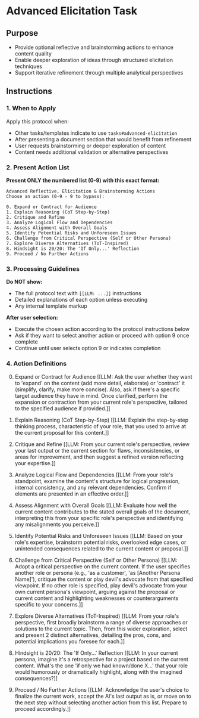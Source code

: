 # Advanced Elicitation Task

## Purpose

- Provide optional reflective and brainstorming actions to enhance content quality
- Enable deeper exploration of ideas through structured elicitation techniques
- Support iterative refinement through multiple analytical perspectives

## Instructions

### 1. When to Apply

Apply this protocol when:

- Other tasks/templates indicate to use `tasks#advanced-elicitation`
- After presenting a document section that would benefit from refinement
- User requests brainstorming or deeper exploration of content
- Content needs additional validation or alternative perspectives

### 2. Present Action List

**Present ONLY the numbered list (0-9) with this exact format:**

```
Advanced Reflective, Elicitation & Brainstorming Actions
Choose an action (0-9 - 9 to bypass):

0. Expand or Contract for Audience
1. Explain Reasoning (CoT Step-by-Step)
2. Critique and Refine
3. Analyze Logical Flow and Dependencies
4. Assess Alignment with Overall Goals
5. Identify Potential Risks and Unforeseen Issues
6. Challenge from Critical Perspective (Self or Other Persona)
7. Explore Diverse Alternatives (ToT-Inspired)
8. Hindsight is 20/20: The 'If Only...' Reflection
9. Proceed / No Further Actions
```

### 3. Processing Guidelines

**Do NOT show:**

- The full protocol text with `[[LLM: ...]]` instructions
- Detailed explanations of each option unless executing
- Any internal template markup

**After user selection:**

- Execute the chosen action according to the protocol instructions below
- Ask if they want to select another action or proceed with option 9 once complete
- Continue until user selects option 9 or indicates completion

### 4. Action Definitions

0. Expand or Contract for Audience
   [[LLM: Ask the user whether they want to 'expand' on the content (add more detail, elaborate) or 'contract' it (simplify, clarify, make more concise). Also, ask if there's a specific target audience they have in mind. Once clarified, perform the expansion or contraction from your current role's perspective, tailored to the specified audience if provided.]]

1. Explain Reasoning (CoT Step-by-Step)
   [[LLM: Explain the step-by-step thinking process, characteristic of your role, that you used to arrive at the current proposal for this content.]]

2. Critique and Refine
   [[LLM: From your current role's perspective, review your last output or the current section for flaws, inconsistencies, or areas for improvement, and then suggest a refined version reflecting your expertise.]]

3. Analyze Logical Flow and Dependencies
   [[LLM: From your role's standpoint, examine the content's structure for logical progression, internal consistency, and any relevant dependencies. Confirm if elements are presented in an effective order.]]

4. Assess Alignment with Overall Goals
   [[LLM: Evaluate how well the current content contributes to the stated overall goals of the document, interpreting this from your specific role's perspective and identifying any misalignments you perceive.]]

5. Identify Potential Risks and Unforeseen Issues
   [[LLM: Based on your role's expertise, brainstorm potential risks, overlooked edge cases, or unintended consequences related to the current content or proposal.]]

6. Challenge from Critical Perspective (Self or Other Persona)
   [[LLM: Adopt a critical perspective on the current content. If the user specifies another role or persona (e.g., 'as a customer', 'as [Another Persona Name]'), critique the content or play devil's advocate from that specified viewpoint. If no other role is specified, play devil's advocate from your own current persona's viewpoint, arguing against the proposal or current content and highlighting weaknesses or counterarguments specific to your concerns.]]

7. Explore Diverse Alternatives (ToT-Inspired)
   [[LLM: From your role's perspective, first broadly brainstorm a range of diverse approaches or solutions to the current topic. Then, from this wider exploration, select and present 2 distinct alternatives, detailing the pros, cons, and potential implications you foresee for each.]]

8. Hindsight is 20/20: The 'If Only...' Reflection
   [[LLM: In your current persona, imagine it's a retrospective for a project based on the current content. What's the one 'if only we had known/done X...' that your role would humorously or dramatically highlight, along with the imagined consequences?]]

9. Proceed / No Further Actions
   [[LLM: Acknowledge the user's choice to finalize the current work, accept the AI's last output as is, or move on to the next step without selecting another action from this list. Prepare to proceed accordingly.]]
